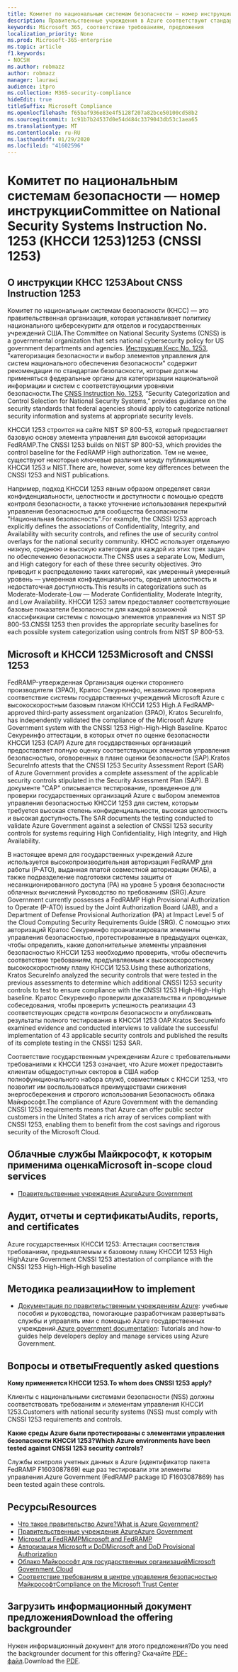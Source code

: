 ```yaml
---
title: Комитет по национальным системам безопасности — номер инструкции 1253 (КНССИ 1253)
description: Правительственные учреждения в Azure соответствуют стандартам безопасности КНССИ 1253 для государственных систем США, которым требуется высокая степень конфиденциальности, высокая целостность и высокая доступность.
keywords: Microsoft 365, соответствие требованиям, предложения
localization_priority: None
ms.prod: Microsoft-365-enterprise
ms.topic: article
f1.keywords:
- NOCSH
ms.author: robmazz
author: robmazz
manager: laurawi
audience: itpro
ms.collection: M365-security-compliance
hideEdit: true
titleSuffix: Microsoft Compliance
ms.openlocfilehash: f65baf936e83e4f5128f207a82bce50100cd58b2
ms.sourcegitcommit: 1c91b7b24537d0e54d484c3379043db53c1aea65
ms.translationtype: MT
ms.contentlocale: ru-RU
ms.lasthandoff: 01/29/2020
ms.locfileid: "41602596"
---
```

# <a name="committee-on-national-security-systems-instruction-no-1253-cnssi-1253"></a><span data-ttu-id="20f8b-105">Комитет по национальным системам безопасности — номер инструкции</span><span class="sxs-lookup"><span data-stu-id="20f8b-105">Committee on National Security Systems Instruction No.</span></span> <span data-ttu-id="20f8b-106">1253 (КНССИ 1253)</span><span class="sxs-lookup"><span data-stu-id="20f8b-106">1253 (CNSSI 1253)</span></span>

## <a name="about-cnss-instruction-1253"></a><span data-ttu-id="20f8b-107">О инструкции КНСС 1253</span><span class="sxs-lookup"><span data-stu-id="20f8b-107">About CNSS Instruction 1253</span></span>

<span data-ttu-id="20f8b-108">Комитет по национальным системам безопасности (КНСС) — это правительственная организация, которая устанавливает политику национального циберсекурити для отделов и государственных учреждений США.</span><span class="sxs-lookup"><span data-stu-id="20f8b-108">The Committee on National Security Systems (CNSS) is a governmental organization that sets national cybersecurity policy for US government departments and agencies.</span></span> <span data-ttu-id="20f8b-109">[Инструкция Кнсс No. 1253](https://www.dss.mil/Portals/69/documents/io/rmf/CNSSI_No1253.pdf), "категоризация безопасности и выбор элементов управления для систем национального обеспечения безопасности" содержит рекомендации по стандартам безопасности, которые должны применяться федеральные органы для категоризации национальной информации и систем с соответствующими уровнями безопасности.</span><span class="sxs-lookup"><span data-stu-id="20f8b-109">The [CNSS Instruction No. 1253](https://www.dss.mil/Portals/69/documents/io/rmf/CNSSI_No1253.pdf), “Security Categorization and Control Selection for National Security Systems,” provides guidance on the security standards that federal agencies should apply to categorize national security information and systems at appropriate security levels.</span></span>  
  
<span data-ttu-id="20f8b-110">КНССИ 1253 строится на сайте NIST SP 800-53, который предоставляет базовую основу элемента управления для высокой авторизации FedRAMP.</span><span class="sxs-lookup"><span data-stu-id="20f8b-110">The CNSSI 1253 builds on NIST SP 800-53, which provides the control baseline for the FedRAMP High authorization.</span></span> <span data-ttu-id="20f8b-111">Тем не менее, существуют некоторые ключевые различия между публикациями КНССИ 1253 и NIST.</span><span class="sxs-lookup"><span data-stu-id="20f8b-111">There are, however, some key differences between the CNSSI 1253 and NIST publications.</span></span>  
  
<span data-ttu-id="20f8b-112">Например, подход КНССИ 1253 явным образом определяет связи конфиденциальности, целостности и доступности с помощью средств контроля безопасности, а также уточнение использования перекрытий управления безопасностью для сообщества безопасности "Национальная безопасность".</span><span class="sxs-lookup"><span data-stu-id="20f8b-112">For example, the CNSSI 1253 approach explicitly defines the associations of Confidentiality, Integrity, and Availability with security controls, and refines the use of security control overlays for the national security community.</span></span> <span data-ttu-id="20f8b-113">КНСС использует отдельную низкую, среднюю и высокую категории для каждой из этих трех задач по обеспечению безопасности.</span><span class="sxs-lookup"><span data-stu-id="20f8b-113">The CNSS uses a separate Low, Medium, and High category for each of these three security objectives.</span></span> <span data-ttu-id="20f8b-114">Это приводит к распределению таких категорий, как умеренный умеренный уровень — умеренная конфиденциальность, средняя целостность и недостаточная доступность.</span><span class="sxs-lookup"><span data-stu-id="20f8b-114">This results in categorizations such as Moderate-Moderate-Low — Moderate Confidentiality, Moderate Integrity, and Low Availability.</span></span> <span data-ttu-id="20f8b-115">КНССИ 1253 затем предоставляет соответствующие базовые показатели безопасности для каждой возможной классификации системы с помощью элементов управления из NIST SP 800-53.</span><span class="sxs-lookup"><span data-stu-id="20f8b-115">CNSSI 1253 then provides the appropriate security baselines for each possible system categorization using controls from NIST SP 800-53.</span></span>

## <a name="microsoft-and-cnssi-1253"></a><span data-ttu-id="20f8b-116">Microsoft и КНССИ 1253</span><span class="sxs-lookup"><span data-stu-id="20f8b-116">Microsoft and CNSSI 1253</span></span>

<span data-ttu-id="20f8b-117">FedRAMP-утвержденная Организация оценки стороннего производителя (3PAO), Кратос Секуреинфо, независимо проверила соответствие системы государственных учреждений Microsoft Azure с высокоскоростным базовым планом КНССИ 1253 High.</span><span class="sxs-lookup"><span data-stu-id="20f8b-117">A FedRAMP-approved third-party assessment organization (3PAO), Kratos SecureInfo, has independently validated the compliance of the Microsoft Azure Government system with the CNSSI 1253 High-High-High Baseline.</span></span> <span data-ttu-id="20f8b-118">Кратос Секуреинфо аттестации, в которых отчет по оценке безопасности КНССИ 1253 (САР) Azure для государственных организаций предоставляет полную оценку соответствующих элементов управления безопасностью, оговоренных в плане оценки безопасности (SAP).</span><span class="sxs-lookup"><span data-stu-id="20f8b-118">Kratos SecureInfo attests that the CNSSI 1253 Security Assessment Report (SAR) of Azure Government provides a complete assessment of the applicable security controls stipulated in the Security Assessment Plan (SAP).</span></span> <span data-ttu-id="20f8b-119">В документе "САР" описывается тестирование, проведенное для проверки государственных организаций Azure с выбором элементов управления безопасностью КНССИ 1253 для систем, которым требуется высокая степень конфиденциальности, высокая целостность и высокая доступность.</span><span class="sxs-lookup"><span data-stu-id="20f8b-119">The SAR documents the testing conducted to validate Azure Government against a selection of CNSSI 1253 security controls for systems requiring High Confidentiality, High Integrity, and High Availability.</span></span>  
  
<span data-ttu-id="20f8b-120">В настоящее время для государственных учреждений Azure используется высокопроизводительная авторизация FedRAMP для работы (P-ATO), выданная платой совместной авторизации (ЖАБ), а также подразделение подготовки системы защиты от несанкционированного доступа (PA) на уровне 5 уровня безопасности облачных вычислений Руководство по требованиям (SRG).</span><span class="sxs-lookup"><span data-stu-id="20f8b-120">Azure Government currently possesses a FedRAMP High Provisional Authorization to Operate (P-ATO) issued by the Joint Authorization Board (JAB), and a Department of Defense Provisional Authorization (PA) at Impact Level 5 of the Cloud Computing Security Requirements Guide (SRG).</span></span> <span data-ttu-id="20f8b-121">С помощью этих авторизаций Кратос Секуреинфо проанализировали элементы управления безопасностью, протестированные в предыдущих оценках, чтобы определить, какие дополнительные элементы управления безопасностью КНССИ 1253 необходимо проверить, чтобы обеспечить соответствие требованиям, предъявляемым к высокоскоростному высокоскоростному плану КНССИ 1253.</span><span class="sxs-lookup"><span data-stu-id="20f8b-121">Using these authorizations, Kratos SecureInfo analyzed the security controls that were tested in the previous assessments to determine which additional CNSSI 1253 security controls to test to ensure compliance with the CNSSI 1253 High-High-High baseline.</span></span> <span data-ttu-id="20f8b-122">Кратос Секуреинфо проверили доказательства и проводимые собеседования, чтобы проверить успешность реализации 43 соответствующих средств контроля безопасности и опубликовать результаты полного тестирования в КНССИ 1253 ОАР.</span><span class="sxs-lookup"><span data-stu-id="20f8b-122">Kratos SecureInfo examined evidence and conducted interviews to validate the successful implementation of 43 applicable security controls and published the results of its complete testing in the CNSSI 1253 SAR.</span></span>  
  
<span data-ttu-id="20f8b-123">Соответствие государственным учреждениям Azure с требовательными требованиями к КНССИ 1253 означает, что Azure может предоставить клиентам общедоступных секторов в США набор полнофункционального набора служб, совместимых с КНССИ 1253, что позволит им воспользоваться преимуществами снижения энергосбережения и строгого использования Безопасность облака Майкрософт.</span><span class="sxs-lookup"><span data-stu-id="20f8b-123">The compliance of Azure Government with the demanding CNSSI 1253 requirements means that Azure can offer public sector customers in the United States a rich array of services compliant with CNSSI 1253, enabling them to benefit from the cost savings and rigorous security of the Microsoft Cloud.</span></span>

## <a name="microsoft-in-scope-cloud-services"></a><span data-ttu-id="20f8b-124">Облачные службы Майкрософт, к которым применима оценка</span><span class="sxs-lookup"><span data-stu-id="20f8b-124">Microsoft in-scope cloud services</span></span>

- [<span data-ttu-id="20f8b-125">Правительственные учреждения Azure</span><span class="sxs-lookup"><span data-stu-id="20f8b-125">Azure Government</span></span>](https://aka.ms/AzureCompliance)

## <a name="audits-reports-and-certificates"></a><span data-ttu-id="20f8b-126">Аудит, отчеты и сертификаты</span><span class="sxs-lookup"><span data-stu-id="20f8b-126">Audits, reports, and certificates</span></span>

<span data-ttu-id="20f8b-127">Azure государственных КНССИ 1253: Аттестация соответствия требованиям, предъявляемым к базовому плану КНССИ 1253 High High</span><span class="sxs-lookup"><span data-stu-id="20f8b-127">Azure Government CNSSI 1253 attestation of compliance with the CNSSI 1253 High-High-High baseline</span></span>

## <a name="how-to-implement"></a><span data-ttu-id="20f8b-128">Методика реализации</span><span class="sxs-lookup"><span data-stu-id="20f8b-128">How to implement</span></span>

- <span data-ttu-id="20f8b-129">[Документация по правительственным учреждениям Azure](https://docs.microsoft.com/azure/azure-government/): учебные пособия и руководства, помогающие разработчикам развертывать службы и управлять ими с помощью Azure государственных учреждений.</span><span class="sxs-lookup"><span data-stu-id="20f8b-129">[Azure government documentation](https://docs.microsoft.com/azure/azure-government/): Tutorials and how-to guides help developers deploy and manage services using Azure Government.</span></span>

## <a name="frequently-asked-questions"></a><span data-ttu-id="20f8b-130">Вопросы и ответы</span><span class="sxs-lookup"><span data-stu-id="20f8b-130">Frequently asked questions</span></span>

<span data-ttu-id="20f8b-131">**Кому применяется КНССИ 1253.**</span><span class="sxs-lookup"><span data-stu-id="20f8b-131">**To whom does CNSSI 1253 apply?**</span></span>

<span data-ttu-id="20f8b-132">Клиенты с национальными системами безопасности (NSS) должны соответствовать требованиям и элементам управления КНССИ 1253.</span><span class="sxs-lookup"><span data-stu-id="20f8b-132">Customers with national security systems (NSS) must comply with CNSSI 1253 requirements and controls.</span></span>

<span data-ttu-id="20f8b-133">**Какие среды Azure были протестированы с элементами управления безопасности КНССИ 1253?**</span><span class="sxs-lookup"><span data-stu-id="20f8b-133">**Which Azure environments have been tested against CNSSI 1253 security controls?**</span></span>

<span data-ttu-id="20f8b-134">Службы контроля учетных данных в Azure (идентификатор пакета FedRAMP F1603087869) еще раз тестировали эти элементы управления.</span><span class="sxs-lookup"><span data-stu-id="20f8b-134">Azure Government (FedRAMP package ID F1603087869) has been tested again these controls.</span></span>

## <a name="resources"></a><span data-ttu-id="20f8b-135">Ресурсы</span><span class="sxs-lookup"><span data-stu-id="20f8b-135">Resources</span></span>

- [<span data-ttu-id="20f8b-136">Что такое правительство Azure?</span><span class="sxs-lookup"><span data-stu-id="20f8b-136">What is Azure Government?</span></span>](https://docs.microsoft.com/azure/azure-government/documentation-government-welcome)
- [<span data-ttu-id="20f8b-137">Правительственные учреждения Azure</span><span class="sxs-lookup"><span data-stu-id="20f8b-137">Azure Government</span></span>](https://aka.ms/Azure-Government)
- [<span data-ttu-id="20f8b-138">Microsoft и FedRAMP</span><span class="sxs-lookup"><span data-stu-id="20f8b-138">Microsoft and FedRAMP</span></span>](offering-fedramp.md)
- [<span data-ttu-id="20f8b-139">Авторизация Microsoft и DoD</span><span class="sxs-lookup"><span data-stu-id="20f8b-139">Microsoft and DoD Provisional Authorization</span></span>](offering-DoD-DISA-L2-L4-L5.md)
- [<span data-ttu-id="20f8b-140">Облако Майкрософт для государственных организаций</span><span class="sxs-lookup"><span data-stu-id="20f8b-140">Microsoft Government Cloud</span></span>](https://www.microsoft.com/enterprise/government)
- [<span data-ttu-id="20f8b-141">Соответствие требованиям в центре управления безопасностью Майкрософт</span><span class="sxs-lookup"><span data-stu-id="20f8b-141">Compliance on the Microsoft Trust Center</span></span>](https://www.microsoft.com/trust-center/compliance/compliance-overview)

## <a name="download-the-offering-backgrounder"></a><span data-ttu-id="20f8b-142">Загрузить информационный документ предложения</span><span class="sxs-lookup"><span data-stu-id="20f8b-142">Download the offering backgrounder</span></span>

<span data-ttu-id="20f8b-143">Нужен информационный документ для этого предложения?</span><span class="sxs-lookup"><span data-stu-id="20f8b-143">Do you need the backgrounder document for this offering?</span></span> <span data-ttu-id="20f8b-144">Скачайте [PDF-файл](https://download.microsoft.com/download/6/E/C/6EC27E89-826E-44CB-A107-2A37AC879206/CNSSI_1253-Compliance.pdf).</span><span class="sxs-lookup"><span data-stu-id="20f8b-144">Download the [PDF](https://download.microsoft.com/download/6/E/C/6EC27E89-826E-44CB-A107-2A37AC879206/CNSSI_1253-Compliance.pdf).</span></span>
